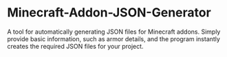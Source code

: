 # Minecraft-Addon-JSON-Generator
A tool for automatically generating JSON files for Minecraft addons. Simply provide basic information, such as armor details, and the program instantly creates the required JSON files for your project. 
